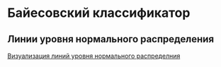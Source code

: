 # Байесовский классификатор

## Линии уровня нормального распределения

<a href="http://khurshudoff.shinyapps.io/2d_lines">Визуализация линий уровня нормального распределния</a>